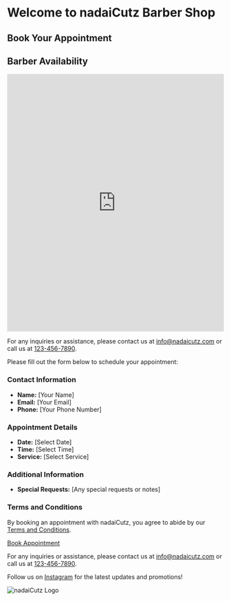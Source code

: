 # Welcome to nadaiCutz Barber Shop

## Book Your Appointment

## Barber Availability

<iframe src="https://docs.google.com/spreadsheets/d/e/1UaYuk65Qw-xtoKhRPay7V05P51ew9RjabFs0U6rt6v4/pubhtml?widget=true&amp;headers=false" width="100%" height="600" frameborder="0" style="border:0"></iframe>

For any inquiries or assistance, please contact us at [info@nadaicutz.com](mailto:info@nadaicutz.com) or call us at [123-456-7890](tel:123-456-7890).

Please fill out the form below to schedule your appointment:

### Contact Information
- **Name:** [Your Name]
- **Email:** [Your Email]
- **Phone:** [Your Phone Number]

### Appointment Details
- **Date:** [Select Date]
- **Time:** [Select Time]
- **Service:** [Select Service]

### Additional Information
- **Special Requests:** [Any special requests or notes]

### Terms and Conditions
By booking an appointment with nadaiCutz, you agree to abide by our [Terms and Conditions](#).

[Book Appointment](#)

For any inquiries or assistance, please contact us at [info@nadaicutz.com](mailto:info@nadaicutz.com) or call us at [123-456-7890](tel:123-456-7890).

Follow us on [Instagram](https://www.instagram.com/nadaicutz/) for the latest updates and promotions!

![nadaiCutz Logo](logo.png)

